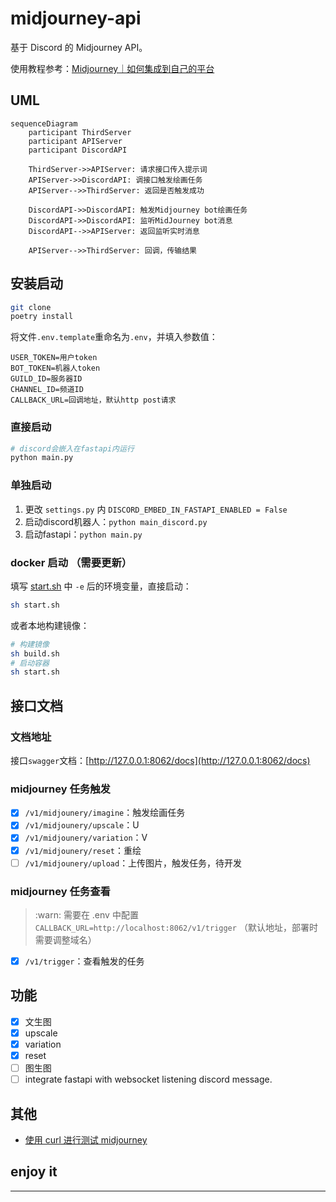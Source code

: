 # midjourney-api

基于 Discord 的 Midjourney API。

使用教程参考：[Midjourney｜如何集成到自己的平台](https://mp.weixin.qq.com/s?__biz=Mzg4MjkzMzc1Mg==&mid=2247484029&idx=1&sn=d3c458bba9459f19f05d13ab23f5f67e&chksm=cf4e68eaf839e1fc2db025bd9940d0f5e57862f1788c88215b4a66cb23f553a30c5f37ac3ae8&token=79614426&lang=zh_CN#rd)

## UML

```mermaid
sequenceDiagram
    participant ThirdServer
    participant APIServer
    participant DiscordAPI

    ThirdServer->>APIServer: 请求接口传入提示词
    APIServer->>DiscordAPI: 调接口触发绘画任务
    APIServer-->>ThirdServer: 返回是否触发成功

    DiscordAPI->>DiscordAPI: 触发Midjourney bot绘画任务
    DiscordAPI->>DiscordAPI: 监听MidJourney bot消息
    DiscordAPI-->>APIServer: 返回监听实时消息

	APIServer-->>ThirdServer: 回调，传输结果
```

## 安装启动

```bash
git clone
poetry install
```

将文件`.env.template`重命名为`.env`，并填入参数值：

```
USER_TOKEN=用户token
BOT_TOKEN=机器人token
GUILD_ID=服务器ID
CHANNEL_ID=频道ID
CALLBACK_URL=回调地址，默认http post请求
```

### 直接启动

```bash
# discord会嵌入在fastapi内运行
python main.py
```

### 单独启动

1. 更改 `settings.py` 内 `DISCORD_EMBED_IN_FASTAPI_ENABLED = False`
2. 启动discord机器人：`python main_discord.py`
3. 启动fastapi：`python main.py`

### docker 启动 （需要更新）

填写 [start.sh](./start.sh) 中 `-e` 后的环境变量，直接启动：

```bash
sh start.sh
```

或者本地构建镜像：

```bash
# 构建镜像
sh build.sh
# 启动容器
sh start.sh
```

## 接口文档

### 文档地址

接口`swagger`文档：[http://127.0.0.1:8062/docs](http://127.0.0.1:8062/docs)

### midjourney 任务触发

- [x]  `/v1/midjounery/imagine`：触发绘画任务
- [x]  `/v1/midjounery/upscale`：U
- [x]  `/v1/midjounery/variation`：V
- [x]  `/v1/midjounery/reset`：重绘
- [ ]  `/v1/midjounery/upload`：上传图片，触发任务，待开发

### midjourney 任务查看

> :warn: 需要在 .env 中配置 `CALLBACK_URL=http://localhost:8062/v1/trigger` （默认地址，部署时需要调整域名）

- [x]  `/v1/trigger`：查看触发的任务

## 功能

- [x] 文生图
- [x] upscale
- [x] variation
- [x] reset
- [ ] 图生图
- [ ] integrate fastapi with websocket listening discord message.

## 其他

- [使用 curl 进行测试 midjourney](./docs/curl.md)

## enjoy it

---

